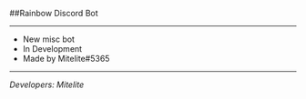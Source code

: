 ##Rainbow Discord Bot
***
- New misc bot
- In Development
- Made by Mitelite#5365
***

*Developers: Mitelite*


